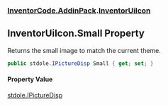 ### [InventorCode.AddinPack](InventorCode.AddinPack.md 'InventorCode.AddinPack').[InventorUiIcon](InventorCode.AddinPack.InventorUiIcon.md 'InventorCode.AddinPack.InventorUiIcon')

## InventorUiIcon.Small Property

Returns the small image to match the current theme.

```csharp
public stdole.IPictureDisp Small { get; set; }
```

#### Property Value
[stdole.IPictureDisp](https://docs.microsoft.com/en-us/dotnet/api/stdole.IPictureDisp 'stdole.IPictureDisp')